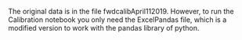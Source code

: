 The original data is in the file fwdcalibApril112019. However, to run the Calibration notebook you only need the ExcelPandas file, which is a modified version to work with the pandas library of python.
